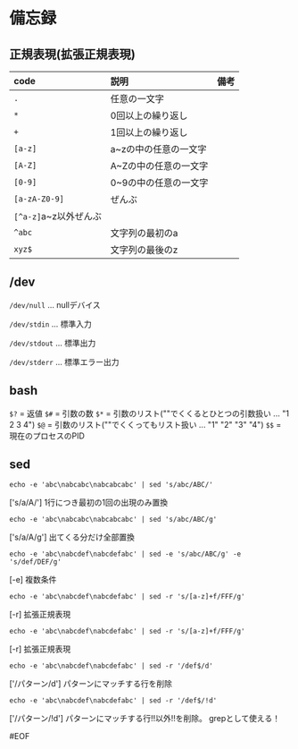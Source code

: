 # 備忘録

## 正規表現(拡張正規表現)

|code|説明|備考|
|:--|:--|:--|
|`.`|任意の一文字||
|`*`|0回以上の繰り返し||
|`+`|1回以上の繰り返し||
|`[a-z]`|a~zの中の任意の一文字||
|`[A-Z]`|A~Zの中の任意の一文字||
|`[0-9]`|0~9の中の任意の一文字||
|`[a-zA-Z0-9]`|ぜんぶ||
|`[^a-z]`a~z以外ぜんぶ||
|`^abc`|文字列の最初のa||
|`xyz$`|文字列の最後のz||



## /dev

`/dev/null` ... nullデバイス

`/dev/stdin` ... 標準入力

`/dev/stdout` ... 標準出力

`/dev/stderr` ... 標準エラー出力



## bash
`$?` = 返値
`$#` = 引数の数
`$*` = 引数のリスト(""でくくるとひとつの引数扱い ... "1 2 3 4")
`$@` = 引数のリスト(""でくくってもリスト扱い ... "1" "2" "3" "4")
`$$` = 現在のプロセスのPID



## sed

    echo -e 'abc\nabcabc\nabcabcabc' | sed 's/abc/ABC/'

['s/a/A/'] 1行につき最初の1回の出現のみ置換

    echo -e 'abc\nabcabc\nabcabcabc' | sed 's/abc/ABC/g'

['s/a/A/g'] 出てくる分だけ全部置換

    echo -e 'abc\nabcdef\nabcdefabc' | sed -e 's/abc/ABC/g' -e 's/def/DEF/g'

[-e] 複数条件

    echo -e 'abc\nabcdef\nabcdefabc' | sed -r 's/[a-z]+f/FFF/g'

[-r] 拡張正規表現

    echo -e 'abc\nabcdef\nabcdefabc' | sed -r 's/[a-z]+f/FFF/g'

[-r] 拡張正規表現

    echo -e 'abc\nabcdef\nabcdefabc' | sed -r '/def$/d'

['/パターン/d'] パターンにマッチする行を削除

    echo -e 'abc\nabcdef\nabcdefabc' | sed -r '/def$/!d'

['/パターン/!d'] パターンにマッチする行!!以外!!を削除。
grepとして使える！

#EOF





